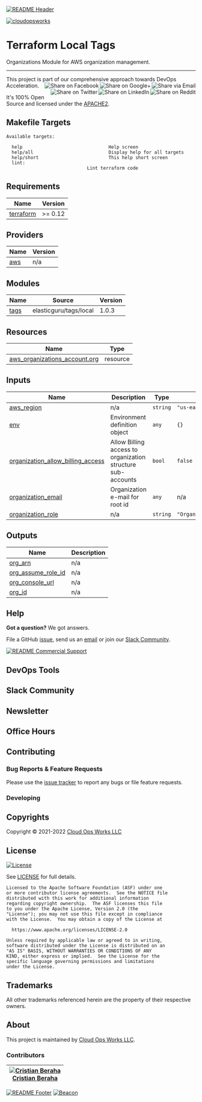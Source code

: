 <!-- 
  ** DO NOT EDIT THIS FILE
  ** 
  ** This file was automatically generated. 
  ** 1) Make all changes to `README.yaml` 
  ** 2) Run `make init` (you only need to do this once)
  ** 3) Run`make readme` to rebuild this file. 
  -->
[![README Header][readme_header_img]][readme_header_link]

[![cloudopsworks][logo]](https://cloudops.works/)

# Terraform Local Tags


Organizations Module for AWS organization management.


---

This project is part of our comprehensive approach towards DevOps Acceleration. 
[<img align="right" title="Share via Email" src="https://docs.cloudops.works/images/ionicons/ios-email-outline-2.0.1-16x16-999999.svg"/>][share_email]
[<img align="right" title="Share on Google+" src="https://docs.cloudops.works/images/ionicons/social-googleplus-outline-2.0.1-16x16-999999.svg" />][share_googleplus]
[<img align="right" title="Share on Facebook" src="https://docs.cloudops.works/images/ionicons/social-facebook-outline-2.0.1-16x16-999999.svg" />][share_facebook]
[<img align="right" title="Share on Reddit" src="https://docs.cloudops.works/images/ionicons/social-reddit-outline-2.0.1-16x16-999999.svg" />][share_reddit]
[<img align="right" title="Share on LinkedIn" src="https://docs.cloudops.works/images/ionicons/social-linkedin-outline-2.0.1-16x16-999999.svg" />][share_linkedin]
[<img align="right" title="Share on Twitter" src="https://docs.cloudops.works/images/ionicons/social-twitter-outline-2.0.1-16x16-999999.svg" />][share_twitter]




It's 100% Open Source and licensed under the [APACHE2](LICENSE).



















## Makefile Targets
```
Available targets:

  help                                Help screen
  help/all                            Display help for all targets
  help/short                          This help short screen
  lint:                              Lint terraform code

```
## Requirements

| Name | Version |
|------|---------|
| <a name="requirement_terraform"></a> [terraform](#requirement\_terraform) | >= 0.12 |

## Providers

| Name | Version |
|------|---------|
| <a name="provider_aws"></a> [aws](#provider\_aws) | n/a |

## Modules

| Name | Source | Version |
|------|--------|---------|
| <a name="module_tags"></a> [tags](#module\_tags) | elasticguru/tags/local | 1.0.3 |

## Resources

| Name | Type |
|------|------|
| [aws_organizations_account.org](https://registry.terraform.io/providers/hashicorp/aws/latest/docs/resources/organizations_account) | resource |

## Inputs

| Name | Description | Type | Default | Required |
|------|-------------|------|---------|:--------:|
| <a name="input_aws_region"></a> [aws\_region](#input\_aws\_region) | n/a | `string` | `"us-east-1"` | no |
| <a name="input_env"></a> [env](#input\_env) | Environment definition object | `any` | `{}` | no |
| <a name="input_organization_allow_billing_access"></a> [organization\_allow\_billing\_access](#input\_organization\_allow\_billing\_access) | Allow Billing access to organization structure sub-accounts | `bool` | `false` | no |
| <a name="input_organization_email"></a> [organization\_email](#input\_organization\_email) | Organization e-mail for root id | `any` | n/a | yes |
| <a name="input_organization_role"></a> [organization\_role](#input\_organization\_role) | n/a | `string` | `"OrganizationAllowAllAccess"` | no |

## Outputs

| Name | Description |
|------|-------------|
| <a name="output_org_arn"></a> [org\_arn](#output\_org\_arn) | n/a |
| <a name="output_org_assume_role_id"></a> [org\_assume\_role\_id](#output\_org\_assume\_role\_id) | n/a |
| <a name="output_org_console_url"></a> [org\_console\_url](#output\_org\_console\_url) | n/a |
| <a name="output_org_id"></a> [org\_id](#output\_org\_id) | n/a |



## Help

**Got a question?** We got answers. 

File a GitHub [issue](https://github.com/cloudopsworks/terraform-local-tags/issues), send us an [email][email] or join our [Slack Community][slack].

[![README Commercial Support][readme_commercial_support_img]][readme_commercial_support_link]

## DevOps Tools

## Slack Community


## Newsletter

## Office Hours

## Contributing

### Bug Reports & Feature Requests

Please use the [issue tracker](https://github.com/cloudopsworks/terraform-local-tags/issues) to report any bugs or file feature requests.

### Developing




## Copyrights

Copyright © 2021-2022 [Cloud Ops Works LLC](https://cloudops.works)





## License 

[![License](https://img.shields.io/badge/License-Apache%202.0-blue.svg)](https://opensource.org/licenses/Apache-2.0) 

See [LICENSE](LICENSE) for full details.

    Licensed to the Apache Software Foundation (ASF) under one
    or more contributor license agreements.  See the NOTICE file
    distributed with this work for additional information
    regarding copyright ownership.  The ASF licenses this file
    to you under the Apache License, Version 2.0 (the
    "License"); you may not use this file except in compliance
    with the License.  You may obtain a copy of the License at

      https://www.apache.org/licenses/LICENSE-2.0

    Unless required by applicable law or agreed to in writing,
    software distributed under the License is distributed on an
    "AS IS" BASIS, WITHOUT WARRANTIES OR CONDITIONS OF ANY
    KIND, either express or implied.  See the License for the
    specific language governing permissions and limitations
    under the License.









## Trademarks

All other trademarks referenced herein are the property of their respective owners.

## About

This project is maintained by [Cloud Ops Works LLC][website]. 


### Contributors

|  [![Cristian Beraha][berahac_avatar]][berahac_homepage]<br/>[Cristian Beraha][berahac_homepage] |
|---|

  [berahac_homepage]: https://github.com/berahac
  [berahac_avatar]: https://img.cloudops.works/150x150/https://github.com/berahac.png

[![README Footer][readme_footer_img]][readme_footer_link]
[![Beacon][beacon]][website]

  [logo]: https://cloudops.works/logo-300x69.svg
  [docs]: https://cowk.io/docs?utm_source=github&utm_medium=readme&utm_campaign=cloudopsworks/terraform-local-tags&utm_content=docs
  [website]: https://cowk.io/homepage?utm_source=github&utm_medium=readme&utm_campaign=cloudopsworks/terraform-local-tags&utm_content=website
  [github]: https://cowk.io/github?utm_source=github&utm_medium=readme&utm_campaign=cloudopsworks/terraform-local-tags&utm_content=github
  [jobs]: https://cowk.io/jobs?utm_source=github&utm_medium=readme&utm_campaign=cloudopsworks/terraform-local-tags&utm_content=jobs
  [hire]: https://cowk.io/hire?utm_source=github&utm_medium=readme&utm_campaign=cloudopsworks/terraform-local-tags&utm_content=hire
  [slack]: https://cowk.io/slack?utm_source=github&utm_medium=readme&utm_campaign=cloudopsworks/terraform-local-tags&utm_content=slack
  [linkedin]: https://cowk.io/linkedin?utm_source=github&utm_medium=readme&utm_campaign=cloudopsworks/terraform-local-tags&utm_content=linkedin
  [twitter]: https://cowk.io/twitter?utm_source=github&utm_medium=readme&utm_campaign=cloudopsworks/terraform-local-tags&utm_content=twitter
  [testimonial]: https://cowk.io/leave-testimonial?utm_source=github&utm_medium=readme&utm_campaign=cloudopsworks/terraform-local-tags&utm_content=testimonial
  [office_hours]: https://cloudops.works/office-hours?utm_source=github&utm_medium=readme&utm_campaign=cloudopsworks/terraform-local-tags&utm_content=office_hours
  [newsletter]: https://cowk.io/newsletter?utm_source=github&utm_medium=readme&utm_campaign=cloudopsworks/terraform-local-tags&utm_content=newsletter
  [email]: https://cowk.io/email?utm_source=github&utm_medium=readme&utm_campaign=cloudopsworks/terraform-local-tags&utm_content=email
  [commercial_support]: https://cowk.io/commercial-support?utm_source=github&utm_medium=readme&utm_campaign=cloudopsworks/terraform-local-tags&utm_content=commercial_support
  [we_love_open_source]: https://cowk.io/we-love-open-source?utm_source=github&utm_medium=readme&utm_campaign=cloudopsworks/terraform-local-tags&utm_content=we_love_open_source
  [terraform_modules]: https://cowk.io/terraform-modules?utm_source=github&utm_medium=readme&utm_campaign=cloudopsworks/terraform-local-tags&utm_content=terraform_modules
  [readme_header_img]: https://cloudops.works/readme/header/img
  [readme_header_link]: https://cloudops.works/readme/header/link?utm_source=github&utm_medium=readme&utm_campaign=cloudopsworks/terraform-local-tags&utm_content=readme_header_link
  [readme_footer_img]: https://cloudops.works/readme/footer/img
  [readme_footer_link]: https://cloudops.works/readme/footer/link?utm_source=github&utm_medium=readme&utm_campaign=cloudopsworks/terraform-local-tags&utm_content=readme_footer_link
  [readme_commercial_support_img]: https://cloudops.works/readme/commercial-support/img
  [readme_commercial_support_link]: https://cloudops.works/readme/commercial-support/link?utm_source=github&utm_medium=readme&utm_campaign=cloudopsworks/terraform-local-tags&utm_content=readme_commercial_support_link
  [share_twitter]: https://twitter.com/intent/tweet/?text=Terraform+Local+Tags&url=https://github.com/cloudopsworks/terraform-local-tags
  [share_linkedin]: https://www.linkedin.com/shareArticle?mini=true&title=Terraform+Local+Tags&url=https://github.com/cloudopsworks/terraform-local-tags
  [share_reddit]: https://reddit.com/submit/?url=https://github.com/cloudopsworks/terraform-local-tags
  [share_facebook]: https://facebook.com/sharer/sharer.php?u=https://github.com/cloudopsworks/terraform-local-tags
  [share_googleplus]: https://plus.google.com/share?url=https://github.com/cloudopsworks/terraform-local-tags
  [share_email]: mailto:?subject=Terraform+Local+Tags&body=https://github.com/cloudopsworks/terraform-local-tags
  [beacon]: https://ga-beacon.cloudops.works/UA-76589703-4/cloudopsworks/terraform-local-tags?pixel&cs=github&cm=readme&an=terraform-local-tags
